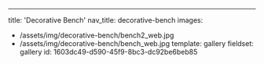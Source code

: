 ---
title: 'Decorative Bench'
nav_title: decorative-bench
images:
  - /assets/img/decorative-bench/bench2_web.jpg
  - /assets/img/decorative-bench/bench_web.jpg
template: gallery
fieldset: gallery
id: 1603dc49-d590-45f9-8bc3-dc92be6beb85
